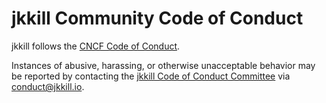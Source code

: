 # jkkill Community Code of Conduct

jkkill follows the [CNCF Code of Conduct](https://github.com/cncf/foundation/blob/master/code-of-conduct.md).

Instances of abusive, harassing, or otherwise unacceptable behavior may be reported by contacting
the [jkkill Code of Conduct Committee](./committee-code-of-conduct) via <conduct@jkkill.io>.
